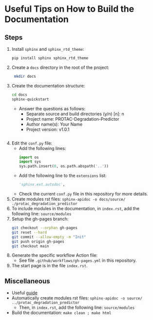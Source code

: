 # Useful Tips on How to Build the Documentation

## Steps

1. Install `sphinx` and `sphinx_rtd_theme`:
   ```bash
   pip install sphinx sphinx_rtd_theme
   ```
2. Create a `docs` directory in the root of the project:
   ```bash
    mkdir docs
    ```
3. Create the documentation structure:
    ```bash
    cd docs
    sphinx-quickstart
    ```
    - Answer the questions as follows:
      - Separate source and build directories (y/n) [n]: n
      - Project name: PROTAC-Degradation-Predictor
      - Author name(s): Your Name
      - Project version: v1.0.1
    ```
4. Edit the `conf.py` file:
    - Add the following lines:
      ```python
      import os
      import sys
      sys.path.insert(0, os.path.abspath('..'))
      ```
    - Add the following line to the `extensions` list:
      ```python
      'sphinx.ext.autodoc',
      ```
    - Check the current `conf.py` file in this repository for more details.
5. Create modules rst files: `sphinx-apidoc -o docs/source/ ./protac_degradation_predictor`
6. To include modules in the documentation, in `index.rst`, add the following line: `source/modules`
7. Setup the gh-pages branch:
    ```bash
    git checkout --orphan gh-pages
    git reset --hard
    git commit --allow-empty -m "Init"
    git push origin gh-pages
    git checkout main
    ```
8. Generate the specific workflow Action file:
    - See file `.github/workflows/gh-pages.yml` in this repository.
9. The start page is in the file `index.rst`.

## Miscellaneous

- Useful [guide](https://olgarithms.github.io/sphinx-tutorial/docs/7-hosting-on-github-pages.html)
- Automatically create modules rst files: `sphinx-apidoc -o source/ ../protac_degradation_predictor`
  - Then, in `index.rst`, add the following line: `source/modules`
- Build the documentation: `make clean ; make html`